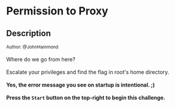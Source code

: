 # Permission to Proxy

## Description

<small>Author: @JohnHammond</small><br><br>Where do we go from here? <br><br> Escalate your privileges and find the flag in root's home directory. <br><br> <b>Yes, the error message you see on startup is intentional. ;)</b> <br><br> <b>Press the <code>Start</code> button on the top-right to begin this challenge.</b>


